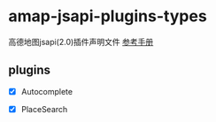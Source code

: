 # amap-jsapi-plugins-types

高德地图jsapi(2.0)插件声明文件 [参考手册](https://lbs.amap.com/api/jsapi-v2/documentation)

## plugins

- [x] Autocomplete
- [x] PlaceSearch


